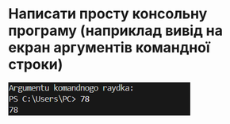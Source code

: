# Написати просту консольну програму (наприклад вивід на екран аргументів командної строки)

[![](https://github.com/xxxx3423/javaprpoject/blob/main/img/img.png?raw=true)](https://github.com/xxxx3423/javaprpoject)

